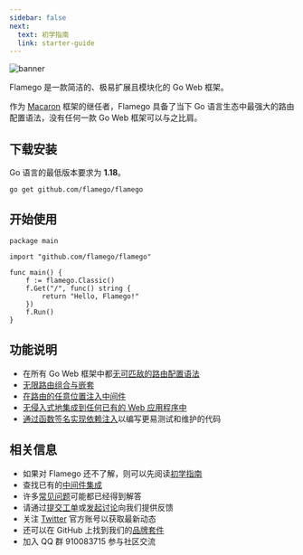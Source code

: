 ```yaml
---
sidebar: false
next:
  text: 初学指南
  link: starter-guide
---
```


![banner](/imgs/banner.jpg)

Flamego 是一款简洁的、极易扩展且模块化的 Go Web 框架。

作为 [Macaron](https://github.com/go-macaron/macaron) 框架的继任者，Flamego 具备了当下 Go 语言生态中最强大的路由配置语法，没有任何一款 Go Web 框架可以与之比肩。

## 下载安装

Go 语言的最低版本要求为 **1.18**。

```:no-line-numbers
go get github.com/flamego/flamego
```

## 开始使用

```go:no-line-numbers
package main

import "github.com/flamego/flamego"

func main() {
	f := flamego.Classic()
	f.Get("/", func() string {
		return "Hello, Flamego!"
	})
	f.Run()
}
```

## 功能说明

- 在所有 Go Web 框架中都[无可匹敌的路由配置语法](routing.md)
- [无限路由组合与嵌套](routing.md#group-routes)
- [在路由的任意位置注入中间件](core-concepts.md#middleware)
- [无侵入式地集成到任何已有的 Web 应用程序中](faqs.md#how-do-i-integrate-into-existing-applications)
- [通过函数签名实现依赖注入](core-concepts.md#service-injection)以编写更易测试和维护的代码

## 相关信息

- 如果对 Flamego 还不了解，则可以先阅读[初学指南](starter-guide.md)
- 查找已有的[中间件集成](middleware/README.md)
- 许多[常见问题](faqs.md)可能都已经得到解答
- 请通过[提交工单](https://github.com/flamego/flamego/issues)或[发起讨论](https://github.com/flamego/flamego/discussions)向我们提供反馈
- 关注 [Twitter](https://twitter.com/flamego_dev) 官方账号以获取最新动态
- 还可以在 GitHub 上找到我们的[品牌套件](https://github.com/flamego/brand-kit)
- 加入 QQ 群 910083715 参与社区交流
